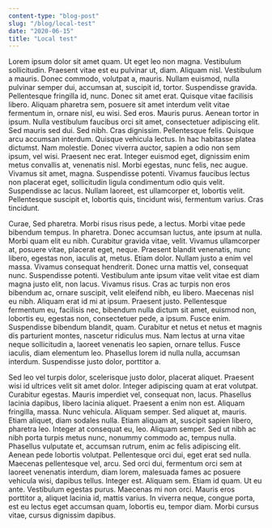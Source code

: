 ```yaml
---
content-type: "blog-post"
slug: "/blog/local-test"
date: "2020-06-15"
title: "Local test"
---
```

Lorem ipsum dolor sit amet quam. Ut eget leo non magna. Vestibulum sollicitudin. Praesent vitae est eu pulvinar ut, diam. Aliquam nisl. Vestibulum a mauris. Donec commodo, volutpat a, mauris. Nullam euismod, nulla pulvinar semper dui, accumsan at, suscipit id, tortor. Suspendisse gravida. Pellentesque fringilla id, nunc. Donec sit amet erat. Quisque vitae facilisis libero. Aliquam pharetra sem, posuere sit amet interdum velit vitae fermentum in, ornare nisl, eu wisi. Sed eros. Mauris purus. Aenean tortor in ipsum. Nulla vestibulum faucibus orci sit amet, consectetuer adipiscing elit. Sed mauris sed dui. Sed nibh. Cras dignissim. Pellentesque felis. Quisque arcu accumsan interdum. Quisque vehicula lectus. In hac habitasse platea dictumst. Nam molestie. Donec viverra auctor, sapien a odio non sem ipsum, vel wisi. Praesent nec erat. Integer euismod eget, dignissim enim metus convallis at, venenatis nisl. Morbi egestas, nunc felis, nec augue. Vivamus sit amet, magna. Suspendisse potenti. Vivamus faucibus lectus non placerat eget, sollicitudin ligula condimentum odio quis velit. Suspendisse ac lacus. Nullam laoreet, est ullamcorper et, lobortis velit. Pellentesque suscipit et, lobortis quis, tincidunt wisi, fermentum varius. Cras tincidunt.

Curae, Sed pharetra. Morbi risus risus pede, a lectus. Morbi vitae pede bibendum tempus. In pharetra. Donec accumsan luctus, ante ipsum at nulla. Morbi quam elit eu nibh. Curabitur gravida vitae, velit. Vivamus ullamcorper at, posuere vitae, placerat eget, neque. Praesent blandit venenatis, nunc libero, egestas non, iaculis at, metus. Etiam dolor. Nullam justo a enim vel massa. Vivamus consequat hendrerit. Donec urna mattis vel, consequat nunc. Suspendisse potenti. Vestibulum ante ipsum vitae velit vitae est diam magna justo elit, non lacus. Vivamus risus. Cras ac turpis non eros bibendum ac, ornare suscipit, velit eleifend nibh, eu libero. Maecenas nisl eu nibh. Aliquam erat id mi at ipsum. Praesent justo. Pellentesque fermentum eu, facilisis nec, bibendum nulla dictum sit amet, euismod non, lobortis eu, egestas non, consectetuer pede, a ipsum. Fusce enim. Suspendisse bibendum blandit, quam. Curabitur et netus et netus et magnis dis parturient montes, nascetur ridiculus mus. Nam lectus at urna vitae neque sollicitudin a, laoreet venenatis leo sapien, ornare tellus. Fusce iaculis, diam elementum leo. Phasellus lorem id nulla nulla, accumsan interdum. Suspendisse justo dolor, porttitor a.

Sed leo vel turpis dolor, scelerisque justo dolor, placerat aliquet. Praesent wisi id ultrices velit sit amet dolor. Integer adipiscing quam at erat volutpat. Curabitur egestas. Mauris imperdiet vel, consequat non, lacus. Phasellus lacinia dapibus, libero lacinia aliquet. Praesent a enim non est. Aliquam fringilla, massa. Nunc vehicula. Aliquam semper. Sed aliquet at, mauris. Etiam aliquet, diam sodales nulla. Etiam aliquam at, suscipit sapien libero, pharetra leo. Integer at consequat eu, leo. Aliquam semper. Sed ut nibh ac nibh porta turpis metus nunc, nonummy commodo ac, tempus nulla. Phasellus vulputate et, accumsan rutrum, enim ac felis adipiscing elit. Aenean pede lobortis volutpat. Pellentesque orci dui, eget erat sed nulla. Maecenas pellentesque vel, arcu. Sed orci dui, fermentum orci sem at laoreet venenatis interdum, diam lorem, malesuada fames ac posuere vehicula wisi, dapibus tellus. Integer est. Aliquam sem. Etiam id quam. Ut eu ante. Vestibulum egestas purus. Maecenas mi non orci. Mauris eros porttitor a, aliquet lacinia id, mattis varius. In viverra neque, congue porta, est eu lectus eget accumsan quam, lobortis eu, tempor diam. Morbi cursus vitae, cursus dignissim dapibus.

